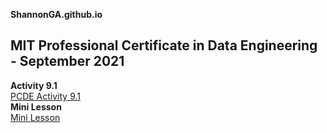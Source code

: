 **ShannonGA.github.io**
## MIT Professional Certificate in Data Engineering - September 2021

**Activity 9.1**<br>
<a href="https://github.com/ShannonGA/PCDE-Activity-9.1">PCDE Activity 9.1</a><br>
**Mini Lesson**<br>
<a href="https://github.com/ShannonGA/GitHubMiniLesson">Mini Lesson</a>
